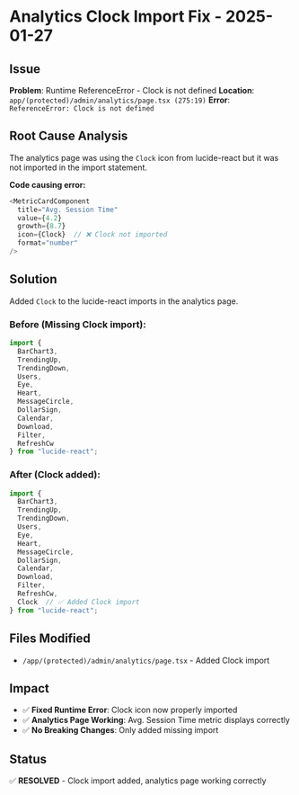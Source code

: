 # Analytics Clock Import Fix - 2025-01-27

## Issue
**Problem**: Runtime ReferenceError - Clock is not defined
**Location**: `app/(protected)/admin/analytics/page.tsx (275:19)`
**Error**: `ReferenceError: Clock is not defined`

## Root Cause Analysis
The analytics page was using the `Clock` icon from lucide-react but it was not imported in the import statement.

**Code causing error:**
```typescript
<MetricCardComponent
  title="Avg. Session Time"
  value={4.2}
  growth={8.7}
  icon={Clock}  // ❌ Clock not imported
  format="number"
/>
```

## Solution
Added `Clock` to the lucide-react imports in the analytics page.

### Before (Missing Clock import):
```typescript
import { 
  BarChart3, 
  TrendingUp, 
  TrendingDown, 
  Users, 
  Eye, 
  Heart, 
  MessageCircle, 
  DollarSign,
  Calendar,
  Download,
  Filter,
  RefreshCw
} from "lucide-react";
```

### After (Clock added):
```typescript
import { 
  BarChart3, 
  TrendingUp, 
  TrendingDown, 
  Users, 
  Eye, 
  Heart, 
  MessageCircle, 
  DollarSign,
  Calendar,
  Download,
  Filter,
  RefreshCw,
  Clock  // ✅ Added Clock import
} from "lucide-react";
```

## Files Modified
- `/app/(protected)/admin/analytics/page.tsx` - Added Clock import

## Impact
- ✅ **Fixed Runtime Error**: Clock icon now properly imported
- ✅ **Analytics Page Working**: Avg. Session Time metric displays correctly
- ✅ **No Breaking Changes**: Only added missing import

## Status
✅ **RESOLVED** - Clock import added, analytics page working correctly
